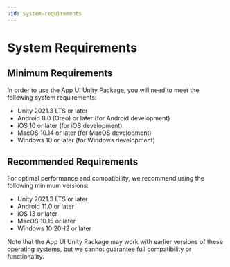 ```yaml
---
uid: system-requirements
---
```


# System Requirements

## Minimum Requirements

In order to use the App UI Unity Package, you will need to meet the following system requirements:

- Unity 2021.3 LTS or later
- Android 8.0 (Oreo) or later (for Android development)
- iOS 10 or later (for iOS development)
- MacOS 10.14 or later (for MacOS development)
- Windows 10 or later (for Windows development)

## Recommended Requirements

For optimal performance and compatibility, we recommend using the following minimum versions:

- Unity 2021.3 LTS or later
- Android 11.0 or later
- iOS 13 or later
- MacOS 10.15 or later
- Windows 10 20H2 or later

Note that the App UI Unity Package may work with earlier versions of these operating systems, but we cannot guarantee full compatibility or functionality.
